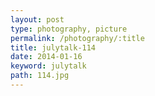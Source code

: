 ```yaml
---
layout: post
type: photography, picture
permalink: /photography/:title
title: julytalk-114
date: 2014-01-16
keyword: julytalk
path: 114.jpg
---
```




